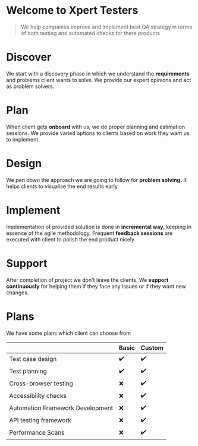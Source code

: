 # Welcome to  Xpert Testers

 

> We help companies improve and implement best QA strategy in terms of
> both testing and automated checks for there products

#  Discover

We start with a discovery phase in which we understand the **requirements** and problems client wants to solve. We provide our expert opinions and act as problem solvers. 

# Plan

When client gets **onboard** with us, we do proper planning and estimation  sessions. We provide varied options to clients based on work they want us to implement.

# Design 

We pen down the approach we are going to follow for **problem solving.** It helps clients to visualise the end results early.

# Implement

Implementation of provided solution is done in **incremental way**, keeping in essence of the agile methodology. Frequent **feedback sessions** are executed with client to polish the end product nicely

# Support

After completion of project we don't leave the clients. We **support continuously** for helping them if they face any issues or if they want new changes. 




# Plans

We have some plans which client can choose from



|                |Basic                    | Custom                     |
|----------------|-------------------------------|-----------------------------|
|Test case design| :heavy_check_mark:  |:heavy_check_mark:           |
|Test planning       |:heavy_check_mark:             |:heavy_check_mark:             |
|Cross-browser testing         |:x: |:heavy_check_mark: |
|Accessibility checks        |:x:|:heavy_check_mark:|
|Automation Framework Development      |:x:|:heavy_check_mark:|
|API testing framework     |:x:|:heavy_check_mark:|
|Performance Scans    |:x:|:heavy_check_mark:|
